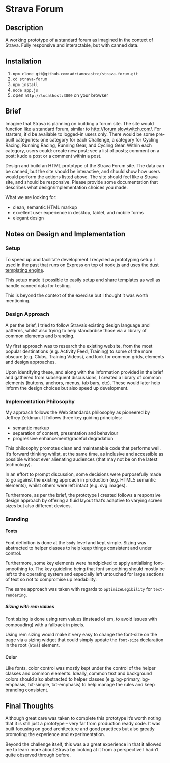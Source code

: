 # Strava Forum

## Description

A working prototype of a standard forum as imagined in the context of Strava. Fully responsive and interactable, but with canned data.

## Installation

1. `npm clone git@github.com:adrianocastro/strava-forum.git`
1. `cd strava-forum`
1. `npm install`
1. `node app.js`
1. open `http://localhost:3000` on your browser

## Brief

Imagine that Strava is planning on building a forum site. The site would function like a standard forum, similar to http://forum.slowtwitch.com/. For starters, it'd be available to logged-in users only. There would be some pre-built categories: one category for each Challenge, a category for Cycling Racing, Running Racing, Running Gear, and Cycling Gear. Within each category, users could: create new post; see a list of posts; comment on a post; kudo a post or a comment within a post.

Design and build an HTML prototype of the Strava Forum site. The data can be canned, but the site should be interactive, and should show how users would perform the actions listed above. The site should feel like a Strava site, and should be responsive. Please provide some documentation that describes what design/implementation choices you made.

What we are looking for:
- clean, semantic HTML markup
- excellent user experience in desktop, tablet, and mobile forms
- elegant design

## Notes on Design and Implementation

### Setup

To speed up and facilitate development I recycled a prototyping setup I used in the past that runs on Express on top of node.js and uses the [dust templating engine](http://linkedin.github.com/dustjs).

This setup made it possible to easily setup and share templates as well as handle canned data for testing.

This is beyond the context of the exercise but I thought it was worth mentioning.

### Design Approach

A per the brief, I tried to follow Strava’s existing design language and patterns, whilst also trying to help standardise those via a library of common elements and branding.

My first approach was to research the existing website, from the most popular destinations (e.g. Activity Feed, Training) to some of the more obscure (e.g. Clubs, Training Videos), and look for common grids, elements and design approaches.

Upon identifying these, and along with the information provided in the brief and gathered from subsequent discussions, I created a library of common elements (buttons, anchors, menus, tab bars, etc). These would later help inform the design choices but also speed up development.

### Implementation Philosophy

My approach follows the Web Standards philosophy as pioneered by Jeffrey Zeldman. It follows three key guiding principles:

- semantic markup
- separation of content, presentation and behaviour
- progressive enhancement/graceful degradation

This philosophy promotes clean and maintanable code that performs well. It’s forward thinking whilst, at the same time, as inclusive and accessible as possible without ever alienating audiences (that may not be on the latest technology). 

In an effort to prompt discussion, some decisions were purposefully made to go against the existing approach in production (e.g. HTML5 semantic elements), whilst others were left intact (e.g. svg images).

Furthermore, as per the brief, the prototype I created follows a responsive design approach by offering a fluid layout that’s adaptive to varying screen sizes but also different devices.

### Branding

#### Fonts

Font definition is done at the `body` level and kept simple. Sizing was abstracted to helper classes to help keep things consistent and under control.

Furthermore, some key elements were handpicked to apply antialising font-smoothing to. The key guideline being that font smoothing should mostly be left to the operating system and especially left untouched for large sections of text so not to compromise up readability.

The same approach was taken with regards to `optimizeLegibility` for `text-rendering`.

##### Sizing with rem values

Font sizing is done using rem values (instead of em, to avoid issues with compouding) with a fallback in pixels.

Using rem sizing would make it very easy to change the font-size on the page via a sizing widget that could simply update the `font-size` declaration in the root (`html`) element.

#### Color

Like fonts, color control was mostly kept under the control of the helper classes and common elements. Ideally, common text and background colors should also abstracted to helper classes (e.g. bg-primary, bg-emphasis, txt-simple, txt-emphasis) to help manage the rules and keep branding consistent.

## Final Thoughts

Although great care was taken to complete this prototype it’s worth noting that it is still just a prototype – very far from production ready code. It was built focusing on good architecture and good practices but also greatly promoting the experience and experimentation.

Beyond the challenge itself, this was a a great experience in that it allowed me to learn more about Strava by looking at it from a perspective I hadn’t quite observed through before.

